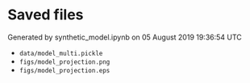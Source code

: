 # Saved files 


Generated by synthetic_model.ipynb on 05 August 2019 19:36:54 UTC

*  `data/model_multi.pickle` 
*  `figs/model_projection.png` 
*  `figs/model_projection.eps` 

